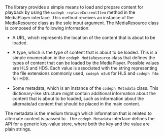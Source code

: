 ---
---

<a id="section_B09A012C97454AF58CE2269B800D8027"></a>

The  library provides a simple means to load and prepare content for playback by using the `codeph replaceCurrentItem` method in the MediaPlayer interface. This method receives an instance of the MediaResource class as the sole input argument. The MediaResource class is composed of the following information:
* A URL, which represents the location of the content that is about to be loaded.
* A type, which is the type of content that is about to be loaded.
  This is a simple enumeration in the `codeph MediaResource` class that defines the types of content that can be loaded by the MediaPlayer. Possible values are HLS and HDS. Each value is associated with the string representing the file extensions commonly used, `codeph m3u8` for HLS and `codeph f4m` for HDS.
  
  
* Some metadata, which is an instance of the `codeph Metadata` class.
  This dictionary-like structure might contain additional information about the content that is about to be loaded, such as information about the alternate/ad content that should be placed in the main content.
  
  

The metadata is the medium through which information that is related to alternate content is passed to . The `codeph Metadata` interface defines the API for a generic key-value store, where both the key and the value are plain strings.


